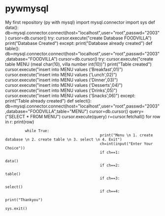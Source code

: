 # pywmysql
My first repository (py with mysql)
import mysql.connector
             import sys
             def data():
                     db=mysql.connector.connect(host="localhost",user="root",passwd="2003")
                     cursor=db.cursor()
                     try:
                cursor.execute("create Database FOODVILLA")
                         print("Database Created")
                     except:
                         print("Database already created")
             def table():
                                           db=mysql.connector.connect(host="localhost",user="root",passwd="2003",database="FOODVILLA")
                     cursor=db.cursor()
                     try:
                         cursor.execute("create table MENU (meal char(10), villa number int(10))")
                         print("Table created")
                         cursor.execute("insert into MENU values ('Breakfast',01)")
                         cursor.execute("insert into MENU values ('Lunch',02)")
                         cursor.execute("insert into MENU values ('Dinner',03)")
                         cursor.execute("insert into MENU values ('Desserts',04)")
                         cursor.execute("insert into MENU values ('Drinks',05)")
                         cursor.execute("insert into MENU values ('Snacks',06)") 
                     except:
                         print("Table already created")
             def select():
                                         db=mysql.connector.connect(host="localhost",user="root",passwd="2003",database="FOODVILLA",table="MENU")
                                         cursor=db.cursor()
                                         query=("SELECT * FROM MENU")
                                         cursor.execute(query)
                                         r=cursor.fetchall()
                                         for row in r:
                                                                     print(row)

             while True:
                                               print("Menu \n 1. create database \n 2. create table \n 3. select \n 4. Exit")
                                               ch=int(input("Enter Your Choice"))
                                               if ch==1:
                                                                     data()
                                               if ch==2:         
                                                                     table()
                                               if ch==3:      
                                                                     select()
                                               if ch==4:
                                                                     print("Thankyou")
                                                                     sys.exit()
